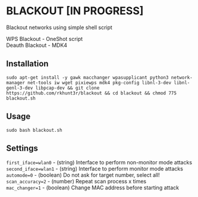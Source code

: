 # BLACKOUT [IN PROGRESS]

Blackout networks using simple shell script

WPS Blackout - OneShot script  
Deauth Blackout - MDK4

## Installation

`sudo apt-get install -y gawk macchanger wpasupplicant python3 network-manager net-tools iw wget pixiewps mdk4 pkg-config libnl-3-dev libnl-genl-3-dev libpcap-dev && git clone https://github.com/rkhunt3r/blackout && cd blackout && chmod 775 blackout.sh`

## Usage
`sudo bash blackout.sh`

## Settings

`first_iface=wlan0` - (string) Interface to perform non-monitor mode attacks  
`second_iface=wlan1` - (string) Interface to perform monitor mode attacks  
`automode=0` - (boolean) Do not ask for target number, select all!    
`scan_accuracy=2` - (number) Repeat scan process x times  
`mac_changer=1` - (boolean) Change MAC address before starting attack  
